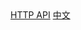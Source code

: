 <body>
  <nav>
    <a href="#/">HTTP API</a>
    <a href="#/zh-cn/">中文</a>
  </nav>
  <div id="app"></div>
</body>